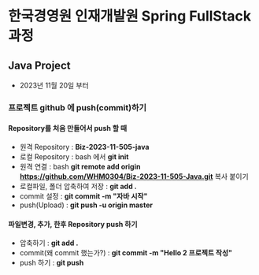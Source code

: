 # 한국경영원 인재개발원 Spring FullStack 과정

## Java Project
- 2023년 11월 20일 부터

### 프로젝트 github 에 push(commit)하기
#### Repository를 처음 만들어서 push 할 때
- 원격 Repository : **Biz-2023-11-505-java**
- 로컬 Repository : bash 에서 **git init**
- 원격 연결 : bash **git remote add origin https://github.com/WHM0304/Biz-2023-11-505-Java.git** 복사 붙이기
- 로컬파일, 폴더 압축하여 저장 : **git add .**
- commit 설정 : **git commit -m "자바 시작"**
- push(Upload) : **git push -u origin master**

#### 파일변경, 추가, 한후 Repository push 하기
- 압축하기 : **git add .**
- commit(왜 commit 했는가?) : **git commit -m "Hello 2 프로젝트 작성"**
- push 하기 : **git push**
